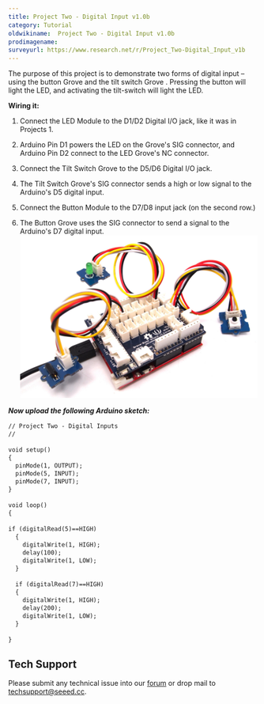 ```yaml
---
title: Project Two - Digital Input v1.0b
category: Tutorial
oldwikiname:  Project Two - Digital Input v1.0b
prodimagename:
surveyurl: https://www.research.net/r/Project_Two-Digital_Input_v1b
---
```


The purpose of this project is to demonstrate two forms of digital input – using the button Grove and the tilt switch Grove . Pressing the button will light the LED, and activating the tilt-switch will light the LED.

**Wiring it:**

1.  Connect the LED Module to the D1/D2 Digital I/O jack, like it was in Projects 1.

2.  Arduino Pin D1 powers the LED on the Grove's SIG connector, and Arduino Pin D2 connect to the LED Grove's NC connector.

3.  Connect the Tilt Switch Grove to the D5/D6 Digital I/O jack.

4.  The Tilt Switch Grove's SIG connector sends a high or low signal to the Arduino's D5 digital input.

5.  Connect the Button Module to the D7/D8 input jack (on the second row.)

6.  The Button Grove uses the SIG connector to send a signal to the Arduino's D7 digital input.
![](https://github.com/SeeedDocument/Project_Two-Digital_Input_v1.0b/raw/master/img/Digitalv1.0b.jpg)

_**Now upload the following Arduino sketch:**_
```
// Project Two - Digital Inputs
//

void setup()
{
  pinMode(1, OUTPUT);
  pinMode(5, INPUT);
  pinMode(7, INPUT);
}

void loop()
{

if (digitalRead(5)==HIGH)
  {
    digitalWrite(1, HIGH);
    delay(100);
    digitalWrite(1, LOW);
  }

  if (digitalRead(7)==HIGH)
  {
    digitalWrite(1, HIGH);
    delay(200);
    digitalWrite(1, LOW);
  }

}
```

## Tech Support
Please submit any technical issue into our [forum](http://forum.seeedstudio.com/) or drop mail to techsupport@seeed.cc. 